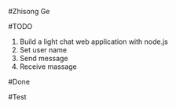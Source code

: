 #Zhisong Ge

#TODO
1. Build a light chat web application with node.js
2. Set user name
3. Send message
4. Receive massage

#Done

#Test